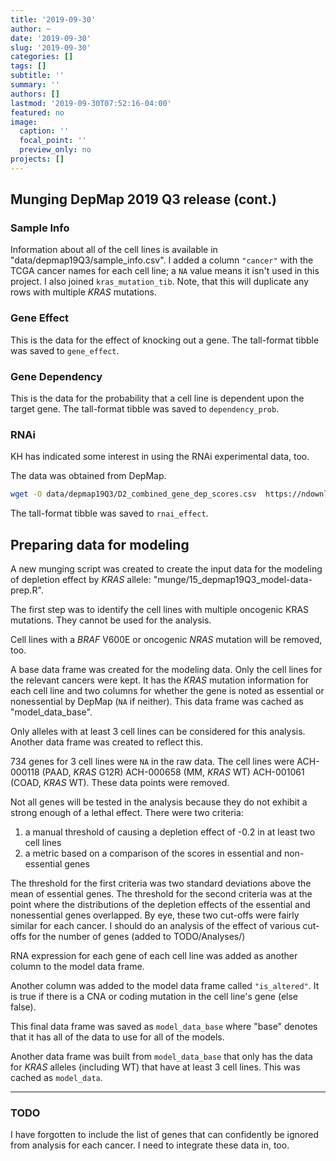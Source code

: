 ```yaml
---
title: '2019-09-30'
author: ~
date: '2019-09-30'
slug: '2019-09-30'
categories: []
tags: []
subtitle: ''
summary: ''
authors: []
lastmod: '2019-09-30T07:52:16-04:00'
featured: no
image:
  caption: ''
  focal_point: ''
  preview_only: no
projects: []
---
```


## Munging DepMap 2019 Q3 release (cont.)

### Sample Info

Information about all of the cell lines is available in "data/depmap19Q3/sample_info.csv". I added a column `"cancer"` with the TCGA cancer names for each cell line; a `NA` value means it isn't used in this project.
I also joined `kras_mutation_tib`.
Note, that this will duplicate any rows with multiple *KRAS* mutations.

### Gene Effect

This is the data for the effect of knocking out a gene.
The tall-format tibble was saved to `gene_effect`.

### Gene Dependency

This is the data for the probability that a cell line is dependent upon the target gene.
The tall-format tibble was saved to `dependency_prob`.

### RNAi 

KH has indicated some interest in using the RNAi experimental data, too.

The data was obtained from DepMap.

```bash
wget -O data/depmap19Q3/D2_combined_gene_dep_scores.csv  https://ndownloader.figshare.com/files/13515395
```

The tall-format tibble was saved to `rnai_effect`.


## Preparing data for modeling

A new munging script was created to create the input data for the modeling of depletion effect by *KRAS* allele: "munge/15_depmap19Q3_model-data-prep.R".

The first step was to identify the cell lines with multiple oncogenic KRAS mutations. 
They cannot be used for the analysis.

Cell lines with a *BRAF* V600E or oncogenic *NRAS* mutation will be removed, too.

A base data frame was created for the modeling data.
Only the cell lines for the relevant cancers were kept.
It has the *KRAS* mutation information for each cell line and two columns for whether the gene is noted as essential or nonessential by DepMap (`NA` if neither).
This data frame was cached as "model_data_base".

Only alleles with at least 3 cell lines can be considered for this analysis.
Another data frame was created to reflect this.

734 genes for 3 cell lines were `NA` in the raw data.
The cell lines were ACH-000118 (PAAD, *KRAS* G12R) ACH-000658 (MM, *KRAS* WT) ACH-001061 (COAD, *KRAS* WT).
These data points were removed.

Not all genes will be tested in the analysis because they do not exhibit a strong enough of a lethal effect.
There were two criteria:

1. a manual threshold of causing a depletion effect of -0.2 in at least two cell lines
2. a metric based on a comparison of the scores in essential and non-essential genes

The threshold for the first criteria was two standard deviations above the mean of essential genes.
The threshold for the second criteria was at the point where the distributions of the depletion effects of the essential and nonessential genes overlapped.
By eye, these two cut-offs were fairly similar for each cancer.
I should do an analysis of the effect of various cut-offs for the number of genes (added to TODO/Analyses/)

RNA expression for each gene of each cell line was added as another column to the model data frame.

Another column was added to the model data frame called `"is_altered"`. It is true if there is a CNA or coding mutation in the cell line's gene (else false).

This final data frame was saved as `model_data_base` where "base" denotes that it has all of the data to use for all of the models.

Another data frame was built from `model_data_base` that only has the data for *KRAS* alleles (including WT) that have at least 3 cell lines.
This was cached as `model_data`.

---

### TODO

I have forgotten to include the list of genes that can confidently be ignored from analysis for each cancer.
I need to integrate these data in, too.